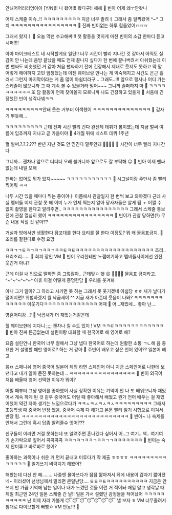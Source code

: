 안녀어어러러엉아아
[Y/N]!!
나 왔어!!!
왔다구!!
헤헤
🫧 빈아 어제 왜ㅜ안왓니

어제
스케줄 이슈..!!
ㅋㅋㅋㅋㅋㅋㅋㅋㅋ
지금 너무 졸려ㅓ
그래사 좀 일찍왔어
^~*
그치
ㅋㅋㅋㅋㅋㅋㅋㅋㅋㅋㅋㅋㅋㅋㅋㅋ
🫧 진짜 빈이없는 하루 힘들었어ㅠㅠㅠ

그래서 왔지ㅣ
🫧 오늘 막팬 수고해써!!! 첫 활동을 멋지게 마친 빈이의 소감 한마디 듣고시퍼!!!!

아아 마이크테스트
네 시작할게요
일단!! 너무 시간이 빨리 지나간 것 같아서 아직도 실감이 안 나는데
음방 끝났을 때도 언제 끝나지 싶다가 한 번에 끝나버려서 아쉬웠는데
이번 팬싸도 비슷했던 거 같아
처음 팬싸하기 전에 긴장해서 제대로 웃지도 못하고 막 말 어떻게 해야하지
고민 엄청했는데
이젠 웨이브랑 만나는 게 익숙해지고 시간도 은근 흘러서 그런지
마지막이라는 게 좀 많이 아쉽더라구…
그래도..!!!
앞으로 행사나 어디 가는 스케줄이 많으니까
그 때 계속 볼 수 있을거라 믿어~~~
그니까 슬퍼하지 마
🥹
ㅋㅋㅋㅋㅋㅋㅋㅋㅋㅋ
또 담 활동이 언제 찾아올지 모르니까
나도 긴장하고 있을게
🫧 처음에 긴장했던 빈이 생각나넼ㅋㅋ 

ㅋㅋㅋㅋㅋㅋㅋㅋㅋ안돼
웃는 거부터
어색했어
ㅋㅋㅋㅋㅋㅋㅋㅋㅋㅋㅋㅋㅋㅋ
🫧 갑자기 뿌듯해...

ㅋㅋㅋㅋㅋㅋㅋㅋㅋ
근데 진짜 시간 빨리 간다
완전체 데뷔가 봄이였는데
지금 벌써 여름에
입추까지 지나고
곧 가을이야
🫧 4개월 뒤에 넥스트 데뷔 1주년

헐
벌써.?.?.?.???
반년 지난 것도 안 믿긴다
말두안돼
🫢🫢🫢🫢
🫧 시간이 너무 빨리 지나간다

그니까…
괜차나
앞으로 더더더
오래 볼거니까
앞으로도 잘 부탁해
😉
🫧 빈아 이제 팬싸 없는데 내일 모해

팬싸는 없어도
뭐가 있지~~~~~
ㅋㅋㅋㅋㅋㅋㅋㅋㅋㅋㅋ
🫧 시그널이랑 주만사 좀 빨리 찍어줘 ㅋㅋ

나두 시간 있을 때마다 찍는 중이야ㅏ
이쯤에사
관찰일지 한 번씩 보고 와야겠다
근데 사실
멤버들 이제 관찰 못 해
이미 누가 언제 찍는지 알아
당사자들은
알게 됨
ㅜ
어쩔 수 없이 촬영을 한다고 알려주면..
ㅋㅋㅋㅋㅋㅋㅋㅋㅋㅋㅋㅋㅋㅋㅋㅋ
그래서 스케줄 통보 전에
관찰 열심히 했어
ㅋㅋㅋㅋㅋㅋㅋㅋㅋㅋㅋㅋㅋㅋㅋㅋ
🫧 빈이가 관찰 당하면(?) 무슨 내용 적힐 것 같아??

거실과 방에서만 생활한다
잠꼬대를 한다
요리를 잘 한다
이정도?
뭐
왜
물음표금지.
🫧 조리를 잘한다로 수정 요망

ㅋㅋㄱㄱㅌㅋㄱㅋㄱㅋㅋㄱㅋㅋㅌㅋㅌㅋㅋㅋㅋㅋㅋㅋㅋㅋㅋㅋㅋㅋㅋㅋㅋㅋㅋㅋ
조리..요리조리……
🫧 회피 장인
VM
🫧 빈이 우리한테만 노잼얘기하고 멤버들사이에선 완전 웃긴거 아냐?

근데 이걸
내 입으로 말하면
좀 그렇잖아..
근데맞ㅇ
헷
😉
🕺💃🕺💃
물음표 금지라고.
^~^~^~^~^~^
아휴 이걸 어떻게 증명한담
🫧 우리를 웃겨봐

아니 그거 알아? 그
하라고 시키면 못 하는
그래서
못 웃기겠네
아쉽당
ㅎㅎ
새가 날다가 떨어지면?
위험하겠지 뭘 낙곱새야
^^
지금 새가 아픈데
웃음이 나와?
ㅋㅋㅋㅋㅋㅋㅋㅋㅋㅋㅋㅋ
아웃기다ㅋㅋㅋㅋㅋㅋㅋㅋㅋㅋㅋㅋㅋ
어때
🫧 어…재밌네… 좋아 난….

영혼어디감
..?
🫧 낙곱새가 더 재밋는거같은데

헐
웨이브한테 지다니
;;;;
괜차나
질 수도 있지
!
VM
ㅋㅋㅌㅋㅋㅋㅋㅋㅋㅋㅋㅋㅋㅋㅋ
🫧 빈아 진짜 뜬금없는데 설린이랑 대화할 때 한국어로 해 영어로 해?

요즘 설린언니 한국어 너무 잘해서
그냥 냅다 한국어로 하는데
원활한 소통 ㄱㄴ해
음 중요한 거 설명할 때만 영어로? 하는 거 같아
🫧 주빈이 배우고 싶은 언어 있어?? 일본어 빼고

음ㅁ
스패니쉬
영어 중국어 일본어 제외
라면 스페인어
아니 지금 스페인어로 나한테 보낸다고 내가 알아 듣진 못하는데
..
ㅋㅋㅋㅋㅋㅋㅋㅋㅋㅋㅋㅋㅋㅋㅋㅋ
🫧 빈이 외국어 처음 배울때 영어 선택한 이유가 뭐야?

어릴 때부터
그냥 영어를 좋아했어
사실 정확한 이유는 기억이 안 나
또 배워보니까 재밌어서
계속 하게 된 것 같우
중국어도 어릴 때 좋아해서 배웠고
뭔가 언어 배우는 걸
재밌어했어
약간 자아 생기는 느낌으로다가
ㅋㅋㅅㅋㅅㅋㅅㅋㅅㅋㅋㅋㅋㅋㅋㅋㅋㅋ
그래서 초등학생 때
중국어 반장 했음.
중국어 숙제 다 해가고
본문 빨리 읽기 시합으로
이겨서 반장 됨.
ㅋㅋㅋㅋㅋㅋㅋㅋㅋㅋㅋㅋㅋㅋㅋㅋㅋㅋㅋㅋㅋㅋㅋㅋㅋㅋ
🫧 빈아~ 나 숙제를 안해서 그런데 혹시 답좀 알려줄수 잇어???

친구들이 이러면
거절 못하는데
또 알려주면 혼나겠다 싶어서
어..그
여기.. 책.. 여기여기
손가락으로 짚어서
콕콕콕콕
ㅋㅋㄱㅋㄱㅋㅋㄱㅋㅋㄱㄱㅋㅋㅋㅋㅋㅋㅋ
🫧 빈이는 숙제 안미루고 바로바로 했어?

좋아하는 과목이나 쉬운 거 먼저 끝내고
미루다가 딱 제출 ㅎㅎㅎㅎ
ㅋㅋㅋㅋㅋㅋㅋㅋㅋㅋㅋㅋㅋㅋ
🫧 일기쓰기 벼락치기 해봤어?

해봤는데 다신 안 해……..
나중엔 몰아쓰다가
점점 짧아져서
뒤에 내용이 갑자기 짧아졌네~
이러셨어 선생님께서
밀리면 큰일난당….
ㅌㅌㅋㅌㅋㅋㅋㅋㅋㅋㅋㅋㅋㅋ
지금은 안 쓰지
만
가끔 기억에 남는 일이나
내가 느꼈던 것들
이런 거 적어놔
매일 말고 생각날 때
제일 최근엔
24인 일본 스케줄 간 날!!
일본 가서 설렜던 감정들을 적어놨어
ㅋㅋㅋㅋㅋㅋㅋㅋㅋㅋ
난 이제
자러 가볼게
😴😴😴😴😴😴😴
낼 보자 ㅎ
VM
너무졸려서
침대로 다이브할게
빠빵ㅇ
VM
안뇽!!!
🤍

